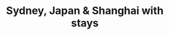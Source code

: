 ---
category: far-east-and-asia
title: Sydney, Japan & Shanghai with stays
class: sydney-japan-&-shanghai-w-stays
cruiseline: P&O Cruises – Arcadia
special-info: 2 nights Hotel stay in Sydney & Shanghai + overnight onboard in Sydney + Flights & overseas Transfers
price: 3299
nights: 28
cruise-url: http://www.planetcruise.co.uk/po-cruises/arcadia/15-february-2017/118921?referrersiteid=970
---